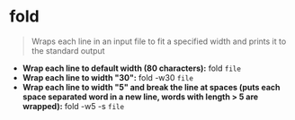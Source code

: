 # fold
> Wraps each line in an input file to fit a specified width and prints it to the standard output
- **Wrap each line to default width (80 characters):**
fold `file`
- **Wrap each line to width "30":**
fold -w30 `file`
- **Wrap each line to width "5" and break the line at spaces (puts each space separated word in a new line, words with length > 5 are wrapped):**
fold -w5 -s `file`
